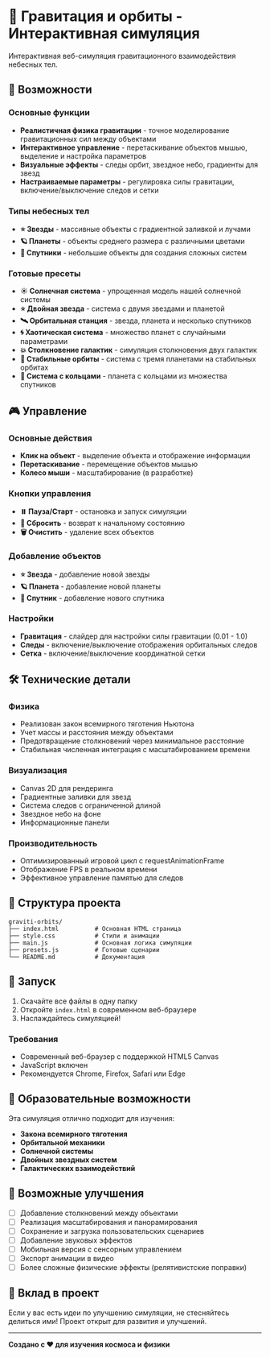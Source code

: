 # 🌌 Гравитация и орбиты - Интерактивная симуляция

Интерактивная веб-симуляция гравитационного взаимодействия небесных тел.
## 🚀 Возможности

### Основные функции
- **Реалистичная физика гравитации** - точное моделирование гравитационных сил между объектами
- **Интерактивное управление** - перетаскивание объектов мышью, выделение и настройка параметров
- **Визуальные эффекты** - следы орбит, звездное небо, градиенты для звезд
- **Настраиваемые параметры** - регулировка силы гравитации, включение/выключение следов и сетки

### Типы небесных тел
- **⭐ Звезды** - массивные объекты с градиентной заливкой и лучами
- **🪐 Планеты** - объекты среднего размера с различными цветами
- **🌙 Спутники** - небольшие объекты для создания сложных систем

### Готовые пресеты
- **☀️ Солнечная система** - упрощенная модель нашей солнечной системы
- **⭐ Двойная звезда** - система с двумя звездами и планетой
- **🛰️ Орбитальная станция** - звезда, планета и несколько спутников
- **🌀 Хаотическая система** - множество планет с случайными параметрами
- **💥 Столкновение галактик** - симуляция столкновения двух галактик
- **🔄 Стабильные орбиты** - система с тремя планетами на стабильных орбитах
- **💍 Система с кольцами** - планета с кольцами из множества спутников

## 🎮 Управление

### Основные действия
- **Клик на объект** - выделение объекта и отображение информации
- **Перетаскивание** - перемещение объектов мышью
- **Колесо мыши** - масштабирование (в разработке)

### Кнопки управления
- **⏸️ Пауза/Старт** - остановка и запуск симуляции
- **🔄 Сбросить** - возврат к начальному состоянию
- **🗑️ Очистить** - удаление всех объектов

### Добавление объектов
- **⭐ Звезда** - добавление новой звезды
- **🪐 Планета** - добавление новой планеты
- **🌙 Спутник** - добавление нового спутника

### Настройки
- **Гравитация** - слайдер для настройки силы гравитации (0.01 - 1.0)
- **Следы** - включение/выключение отображения орбитальных следов
- **Сетка** - включение/выключение координатной сетки

## 🛠️ Технические детали

### Физика
- Реализован закон всемирного тяготения Ньютона
- Учет массы и расстояния между объектами
- Предотвращение столкновений через минимальное расстояние
- Стабильная численная интеграция с масштабированием времени

### Визуализация
- Canvas 2D для рендеринга
- Градиентные заливки для звезд
- Система следов с ограниченной длиной
- Звездное небо на фоне
- Информационные панели

### Производительность
- Оптимизированный игровой цикл с requestAnimationFrame
- Отображение FPS в реальном времени
- Эффективное управление памятью для следов

## 📁 Структура проекта

```
graviti-orbits/
├── index.html          # Основная HTML страница
├── style.css           # Стили и анимации
├── main.js             # Основная логика симуляции
├── presets.js          # Готовые сценарии
└── README.md           # Документация
```

## 🚀 Запуск

1. Скачайте все файлы в одну папку
2. Откройте `index.html` в современном веб-браузере
3. Наслаждайтесь симуляцией!

### Требования
- Современный веб-браузер с поддержкой HTML5 Canvas
- JavaScript включен
- Рекомендуется Chrome, Firefox, Safari или Edge

## 🎯 Образовательные возможности

Эта симуляция отлично подходит для изучения:
- **Закона всемирного тяготения**
- **Орбитальной механики**
- **Солнечной системы**
- **Двойных звездных систем**
- **Галактических взаимодействий**

## 🔧 Возможные улучшения

- [ ] Добавление столкновений между объектами
- [ ] Реализация масштабирования и панорамирования
- [ ] Сохранение и загрузка пользовательских сценариев
- [ ] Добавление звуковых эффектов
- [ ] Мобильная версия с сенсорным управлением
- [ ] Экспорт анимации в видео
- [ ] Более сложные физические эффекты (релятивистские поправки)

## 🤝 Вклад в проект

Если у вас есть идеи по улучшению симуляции, не стесняйтесь делиться ими! Проект открыт для развития и улучшений.

---

**Создано с ❤️ для изучения космоса и физики** 
